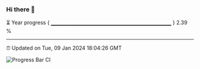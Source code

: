 ### Hi there 👋

⏳ Year progress { ▁▁▁▁▁▁▁▁▁▁▁▁▁▁▁▁▁▁▁▁▁▁▁▁▁▁▁▁▁▁ } 2.39 %

---

⏰ Updated on Tue, 09 Jan 2024 18:04:26 GMT

![Progress Bar CI](https://github.com/IshwaranRudhara/GIT-ACTION/workflows/Progress%20Bar%20CI/badge.svg)
